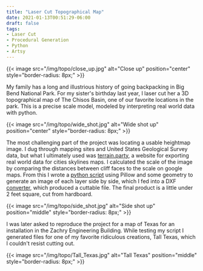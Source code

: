 ```yaml
---
title: "Laser Cut Topographical Map"
date: 2021-01-13T00:51:29-06:00
draft: false
tags:
- Laser Cut
- Procedural Generation
- Python
- Artsy
---
```

{{< image src="/img/topo/close_up.jpg" alt="Close up" position="center" style="border-radius: 8px;" >}}

My family has a long and illustrious history of going backpacking in Big Bend National Park. For my sister's birthday last year, I laser cut her a 3D topographical map of The Chisos Basin, one of our favorite locations in the park. This is a precise scale model, modeled by interpreting real world data with python. 

{{< image src="/img/topo/wide_shot.jpg" alt="Wide shot up" position="center" style="border-radius: 8px;" >}}

The most challenging part of the project was locating a usable heightmap image. I dug through mapping sites and United States Geological Survey data, but what I ultimately used was [terrain.party](http://terrain.party "terrain.party"), a website for exporting real world data for cities skylines maps. I calculated the scale of the image by comparing the distances between cliff faces to the scale on google maps. From this I wrote a [python script](https://github.com/Will-Morr/HeightMapSplicer "github.com/Will-Morr/HeightMapSplicer") using Pillow and some geometry to generate an image of each layer side by side, which I fed into a DXF [converter](https://cloudconvert.com/dxf-to-svg "cloudconvert.com"), which produced a cuttable file. The final product is a little under 2 feet square, cut from hardboard. 

{{< image src="/img/topo/side_shot.jpg" alt="Side shot up" position="middle" style="border-radius: 8px;" >}}

I was later asked to reproduce the project for a map of Texas for an installation in the Zachry Engineering Building. While testing my script I generated files for one of my favorite ridiculous creations, Tall Texas, which I couldn't resist cutting out.

{{< image src="/img/topo/Tall_Texas.jpg" alt="Tall Texas" position="middle" style="border-radius: 8px;" >}}
